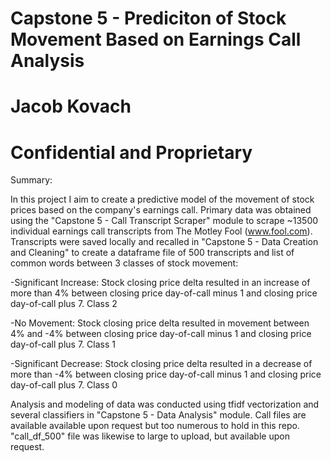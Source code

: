 # Capstone 5 - Prediciton of Stock Movement Based on Earnings Call Analysis

# Jacob Kovach
# Confidential and Proprietary

Summary:

In this project I aim to create a predictive model of the movement of stock prices based on the company's earnings call. Primary data was obtained using the "Capstone 5 - Call Transcript Scraper" module to scrape ~13500 individual earnings call transcripts from The Motley Fool (www.fool.com). Transcripts were saved locally and recalled in "Capstone 5 - Data Creation and Cleaning" to create a dataframe file of 500 transcripts and list of common words between 3 classes of stock movement: 

  -Significant Increase: Stock closing price delta resulted in an increase of more than 4% between closing price day-of-call minus 1 and closing price day-of-call plus 7. Class 2
  
  -No Movement: Stock closing price delta resulted in movement between 4% and -4% between closing price day-of-call minus 1 and closing price day-of-call plus 7. Class 1
  
  -Significant Decrease: Stock closing price delta resulted in a decrease of more than -4% between closing price day-of-call minus 1 and closing price day-of-call plus 7. Class 0
  
Analysis and modeling of data was conducted using tfidf vectorization and several classifiers in "Capstone 5 - Data Analysis" module. Call files are available available upon request but too numerous to hold in this repo. "call_df_500" file was likewise to large to upload, but available upon request.
